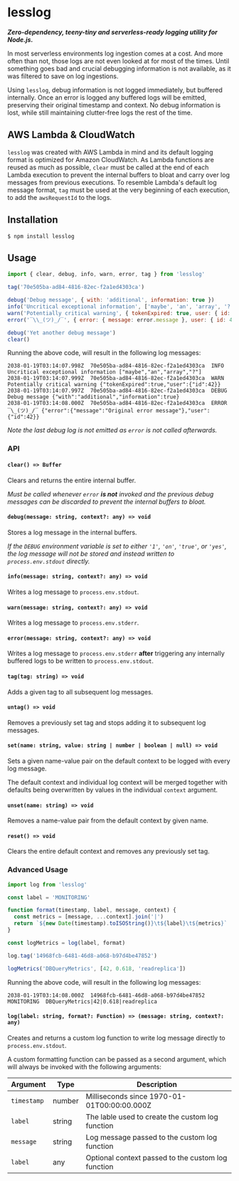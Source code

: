 # lesslog

**_Zero-dependency, teeny-tiny and serverless-ready logging utility for Node.js._**

In most serverless environments log ingestion comes at a cost. And more often than not, those logs are not even looked at for most of the times. Until something goes bad and crucial debugging information is not available, as it was filtered to save on log ingestions.

Using `lesslog`, debug information is not logged immediately, but buffered internally. Once an error is logged any buffered logs will be emitted, preserving their original timestamp and context. No debug information is lost, while still maintaining clutter-free logs the rest of the time.

## AWS Lambda & CloudWatch

`lesslog` was created with AWS Lambda in mind and its default logging format is optimized for Amazon CloudWatch. As Lambda functions are reused as much as possible, `clear` must be called at the end of each Lambda execution to prevent the internal buffers to bloat and carry over log messages from previous executions. To resemble Lambda's default log message format, `tag` must be used at the very beginning of each execution, to add the `awsRequestId` to the logs.

## Installation

```shell
$ npm install lesslog
```

## Usage

```javascript
import { clear, debug, info, warn, error, tag } from 'lesslog'

tag('70e505ba-ad84-4816-82ec-f2a1ed4303ca')

debug('Debug message', { with: 'additional', information: true })
info('Uncritical exceptional information', ['maybe', 'an', 'array', '?'])
warn('Potentially critical warning', { tokenExpired: true, user: { id: 42 } })
error('‾\\_(ツ)_/‾', { error: { message: error.message }, user: { id: 42 } })

debug('Yet another debug message')
clear()
```

Running the above code, will result in the following log messages:

```shell
2038-01-19T03:14:07.998Z  70e505ba-ad84-4816-82ec-f2a1ed4303ca  INFO  Uncritical exceptional information ["maybe","an","array","?"]
2038-01-19T03:14:07.999Z  70e505ba-ad84-4816-82ec-f2a1ed4303ca  WARN  Potentially critical warning {"tokenExpired":true,"user":{"id":42}}
2038-01-19T03:14:07.997Z  70e505ba-ad84-4816-82ec-f2a1ed4303ca  DEBUG  Debug message {"with":"additional","information":true}
2038-01-19T03:14:08.000Z  70e505ba-ad84-4816-82ec-f2a1ed4303ca  ERROR  ‾\_(ツ)_/‾ {"error":{"message":"Original error message"},"user":{"id":42}}
```

_Note the last debug log is not emitted as `error` is not called afterwards._

### API

#### `clear() => Buffer`

Clears and returns the entire internal buffer.

_Must be called whenever `error` **is not** invoked and the previous debug messages can be discarded to prevent the internal buffers to bloat._

#### `debug(message: string, context?: any) => void`

Stores a log message in the internal buffers.

_If the `DEBUG` environment variable is set to either `'1'`, `'on'`, `'true'`, or `'yes'`, the log message will not be stored and instead written to `process.env.stdout` directly._

#### `info(message: string, context?: any) => void`

Writes a log message to `process.env.stdout`.

#### `warn(message: string, context?: any) => void`

Writes a log message to `process.env.stderr`.

#### `error(message: string, context?: any) => void`

Writes a log message to `process.env.stderr` **after** triggering any internally buffered logs to be written to `process.env.stdout`.

#### `tag(tag: string) => void`

Adds a given tag to all subsequent log messages.

#### `untag() => void`

Removes a previously set tag and stops adding it to subsequent log messages.

#### `set(name: string, value: string | number | boolean | null) => void`

Sets a given name-value pair on the default context to be logged with every log message.

The default context and individual log context will be merged together with defaults being overwritten by values in the individual `context` argument.

#### `unset(name: string) => void`

Removes a name-value pair from the default context by given name.

#### `reset() => void`

Clears the entire default context and removes any previously set tag.

### Advanced Usage

```javascript
import log from 'lesslog'

const label = 'MONITORING'

function format(timestamp, label, message, context) {
  const metrics = [message, ...context].join('|')
  return `${new Date(timestamp).toISOString()}\t${label}\t${metrics}`
}

const logMetrics = log(label, format)

log.tag('14968fcb-6481-46d8-a068-b97d4be47852')

logMetrics('DBQueryMetrics', [42, 0.618, 'readreplica'])
```

Running the above code, will result in the following log messages:

```shell
2038-01-19T03:14:08.000Z  14968fcb-6481-46d8-a068-b97d4be47852  MONITORING  DBQueryMetrics|42|0.618|readreplica
```

#### `log(label: string, format?: Function) => (message: string, context?: any)`

Creates and returns a custom log function to write log message directly to `process.env.stdout`.

A custom formatting function can be passed as a second argument, which will always be invoked with the following arguments:

| Argument    | Type   | Description                                        |
| ----------- | ------ | -------------------------------------------------- |
| `timestamp` | number | Milliseconds since 1970-01-01T00:00:00.000Z        |
| `label`     | string | The lable used to create the custom log function   |
| `message`   | string | Log message passed to the custom log function      |
| `label`     | any    | Optional context passed to the custom log function |
